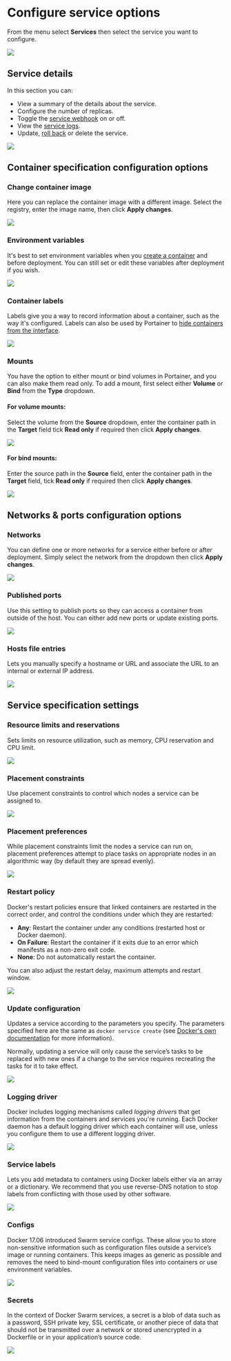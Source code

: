 # Configure service options

From the menu select **Services** then select the service you want to configure.&#x20;

![](../../../.gitbook/assets/2.12-services-configure-1.gif)

## Service details

In this section you can:

* View a summary of the details about the service.
* Configure the number of replicas.
* Toggle the [service webhook](webhooks.md) on or off.
* View the [service logs](logs.md).
* Update, [roll back](rollback.md) or delete the service.

![](../../../.gitbook/assets/services-configure-2.png)

## Container specification configuration options

### Change container image

Here you can replace the container image with a different image. Select the registry, enter the image name, then click **Apply changes**.

![](../../../.gitbook/assets/services-configure-3.png)

### Environment variables

It's best to set environment variables when you [create a container](../containers/add.md) and before deployment. You can still set or edit these variables after deployment if you wish.

![](../../../.gitbook/assets/services-configure-4.png)

### Container labels

Labels give you a way to record information about a container, such as the way it's configured. Labels can also be used by Portainer to [hide containers from the interface](../../../admin/settings/#hidden-containers).

![](../../../.gitbook/assets/services-configure-5.png)

### Mounts

You have the option to either mount or bind volumes in Portainer, and you can also make them read only. To add a mount, first select either **Volume** or **Bind** from the **Type** dropdown.

#### For volume mounts:

Select the volume from the **Source** dropdown, enter the container path in the **Target** field tick **Read only** if required then click **Apply changes**.

![](../../../.gitbook/assets/services-configure-19.png)

#### For bind mounts:

Enter the source path in the **Source** field, enter the container path in the **Target** field, tick **Read only** if required then click **Apply changes**.

![](../../../.gitbook/assets/services-configure-6.png)

## Networks & ports configuration options

### Networks

You can define one or more networks for a service either before or after deployment. Simply select the network from the dropdown then click **Apply changes**.

![](../../../.gitbook/assets/services-configure-7.png)

### Published ports

Use this setting to publish ports so they can access a container from outside of the host. You can either add new ports or update existing ports.

![](../../../.gitbook/assets/services-configure-8.png)

### Hosts file entries

Lets you manually specify a hostname or URL and associate the URL to an internal or external IP address.

![](../../../.gitbook/assets/services-configure-9.png)

## Service specification settings

### Resource limits and reservations

Sets limits on resource utilization, such as memory, CPU reservation and CPU limit.

![](../../../.gitbook/assets/services-configure-10.png)

### Placement constraints

Use placement constraints to control which nodes a service can be assigned to.

![](../../../.gitbook/assets/services-configure-11.png)

### Placement preferences

While placement constraints limit the nodes a service can run on, placement preferences attempt to place tasks on appropriate nodes in an algorithmic way (by default they are spread evenly).

![](../../../.gitbook/assets/services-configure-12.png)

### Restart policy

Docker's restart policies ensure that linked containers are restarted in the correct order, and control the conditions under which they are restarted:

* **Any**: Restart the container under any conditions (restarted host or Docker daemon).
* **On Failure**: Restart the container if it exits due to an error which manifests as a non-zero exit code.
* **None**: Do not automatically restart the container.

You can also adjust the restart delay, maximum attempts and restart window.

![](../../../.gitbook/assets/services-configure-13.png)

### Update configuration

Updates a service according to the parameters you specify. The parameters specified here are the same as `docker service create` (see [Docker's own documentation](https://docs.docker.com/engine/reference/commandline/service\_create/) for more information).

Normally, updating a service will only cause the service’s tasks to be replaced with new ones if a change to the service requires recreating the tasks for it to take effect.

![](../../../.gitbook/assets/services-configure-14.png)

### Logging driver

Docker includes logging mechanisms called _logging drivers_ that get information from the containers and services you're running. Each Docker daemon has a default logging driver which each container will use, unless you configure them to use a different logging driver.

![](../../../.gitbook/assets/services-configure-15.png)

### Service labels

Lets you add metadata to containers using Docker labels either via an array or a dictionary. We recommend that you use reverse-DNS notation to stop labels from conflicting with those used by other software.

![](../../../.gitbook/assets/services-configure-16.png)

### Configs

Docker 17.06 introduced Swarm service configs. These allow you to store non-sensitive information such as configuration files outside a service’s image or running containers. This keeps images as generic as possible and removes the need to bind-mount configuration files into containers or use environment variables.

![](../../../.gitbook/assets/services-configure-17.png)

### Secrets

In the context of Docker Swarm services, a secret is a blob of data such as a password, SSH private key, SSL certificate, or another piece of data that should not be transmitted over a network or stored unencrypted in a Dockerfile or in your application’s source code.

![](../../../.gitbook/assets/services-configure-18.png)
